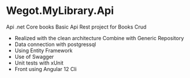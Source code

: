 # Wegot.MyLibrary.Api
Api .net Core books 
Basic Api Rest project for Books Crud

* Realized with the clean architecture Combine with Generic Repository
* Data connection with postgressql
* Using Entity Framework
* Use of Swagger
* Unit tests with xUnit
* Front using Angular 12 Cli

